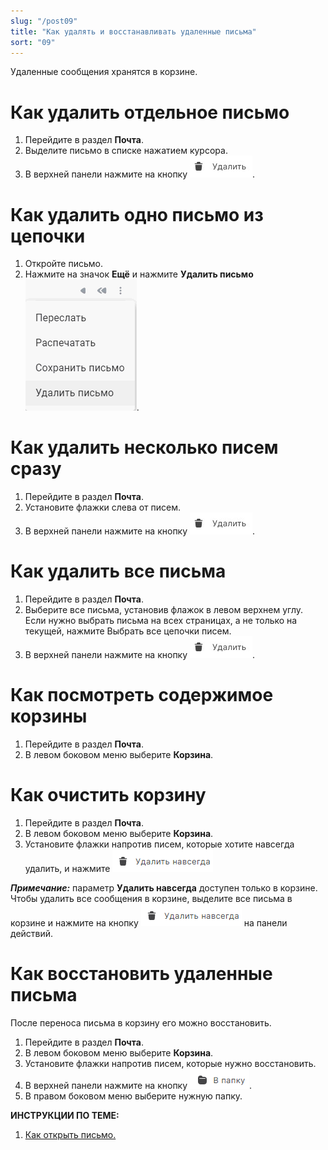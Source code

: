 ```yaml
---
slug: "/post09"
title: "Как удалять и восстанавливать удаленные письма"
sort: "09"
---
```


Удаленные сообщения хранятся в корзине.

# Как удалить отдельное письмо  

1. Перейдите в раздел **Почта**.  
2. Выделите письмо в списке нажатием курсора.  
3. В верхней панели нажмите на кнопку ![delete-button.jpg](./images/delete-button.jpg "Удалить").  

# Как удалить одно письмо из цепочки

1. Откройте письмо.
2. Нажмите на значок **Ещё** и нажмите **Удалить письмо** ![delete-mail.png](./images/delete-mail.png "Удалить письмо").


#  Как удалить несколько писем сразу

1. Перейдите в раздел **Почта**.
2. Установите флажки слева от писем.
3. В верхней панели нажмите на кнопку ![delete-button.jpg](./images/delete-button.jpg "Удалить").

# Как удалить все письма 

1. Перейдите в раздел **Почта**.
2. Выберите все письма, установив флажок в левом верхнем углу. Если нужно выбрать письма на всех страницах, а не только на текущей, нажмите Выбрать все цепочки писем.
3. В верхней панели нажмите на кнопку ![delete-button.jpg](./images/delete-button.jpg "Удалить").

# Как посмотреть содержимое корзины
1. Перейдите в раздел **Почта**.
2. В левом боковом меню  выберите  **Корзина**.

# Как очистить корзину

1. Перейдите в раздел **Почта**.
2. В левом боковом меню  выберите  **Корзина**.
3. Установите флажки напротив писем, которые хотите навсегда удалить, и нажмите ![delete-forever.png](./images/delete-forever.png "Удалить навсегда")  

***Примечание:*** параметр **Удалить навсегда** доступен только в корзине. 
Чтобы удалить все сообщения в корзине, выделите все письма в корзине и нажмите на кнопку ![delete-forever.png](./images/delete-forever.png "Удалить навсегда") на панели действий.

# Как восстановить удаленные письма

После переноса письма в корзину его можно восстановить.  

1. Перейдите в раздел **Почта**.
2. В левом боковом меню  выберите  **Корзина**.
3. Установите флажки напротив писем, которые нужно восстановить.
4. В верхней панели нажмите на кнопку ![in-folder.png](./images/in-folder.png "В папку").
5. В правом боковом меню выберите нужную папку.  


**ИНСТРУКЦИИ ПО ТЕМЕ:**  
1. [Как открыть письмо.](https://docs.cryptoarm.ru/06-v3.1-Beta/003-mail/view-mail)  